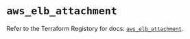 # `aws_elb_attachment`

Refer to the Terraform Registory for docs: [`aws_elb_attachment`](https://registry.terraform.io/providers/hashicorp/aws/4.67.0/docs/resources/elb_attachment).
